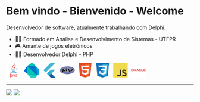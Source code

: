 # Bem vindo - Bienvenido - Welcome 

Desenvolvedor de software, atualmente trabalhando com Delphi.

- 👨‍🎓 Formado em Analise e Desenvolvimento de Sistemas - UTFPR
- 🎮 Amante de jogos eletrônicos
- 👩‍💻 Desenvolvedor Delphi - PHP

<div>
  <img src="https://github.com/devicons/devicon/blob/master/icons/java/java-original-wordmark.svg" title="Java" alt="Java" width="40" height="40"/>&nbsp;
  <img src="https://github.com/devicons/devicon/blob/master/icons/dart/dart-original.svg" title="Dart" alt="Dart" width="40" height="40"/>&nbsp;
  <img src="https://github.com/devicons/devicon/blob/master/icons/flutter/flutter-original.svg" title="Flutter" alt="Flutter" width="40" height="40"/>&nbsp;
  <img src="https://github.com/devicons/devicon/blob/master/icons/php/php-original.svg" title="PHP" alt="PHP" width="40" height="40"/>&nbsp;
  <img src="https://github.com/devicons/devicon/blob/master/icons/html5/html5-original.svg" title="HTML5" alt="HTML" width="40" height="40"/>&nbsp;
  <img src="https://github.com/devicons/devicon/blob/master/icons/css3/css3-original.svg" title="CSS3" alt="CSS" width="40" height="40"/>&nbsp;
  <img src="https://github.com/devicons/devicon/blob/master/icons/javascript/javascript-original.svg" title="JavaScript" alt="JavaScript" width="40" height="40"/>&nbsp;
  <img src="https://github.com/devicons/devicon/blob/master/icons/oracle/oracle-original.svg" title="Oracle" alt="Oracle" width="40" height="40"/>&nbsp;
</div>

---

<div align = "left">
  <img height = "200em" src="https://github-readme-stats.vercel.app/api/top-langs/?username=gmendws&show_icons=true&theme=dracula&count_private=true"/>
  <img height = "200em" src="https://github-readme-stats.vercel.app/api?username=gmendws&show_icons=true&show_icons=true&theme=dracula&count_private=true" />
</div>
